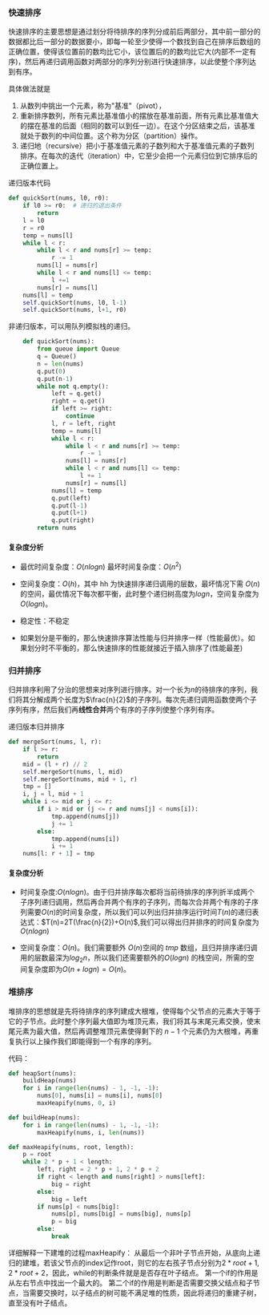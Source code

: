### 快速排序

快速排序的主要思想是通过划分将待排序的序列分成前后两部分，其中前一部分的数据都比后一部分的数据要小，即每一轮至少使得一个数找到自己在排序后数组的正确位置，使得该位置前的数均比它小，该位置后的的数均比它大(内部不一定有序)，然后再递归调用函数对两部分的序列分别进行快速排序，以此使整个序列达到有序。


具体做法就是
1. 从数列中挑出一个元素，称为"基准"（pivot），
2. 重新排序数列，所有元素比基准值小的摆放在基准前面，所有元素比基准值大的摆在基准的后面（相同的数可以到任一边）。在这个分区结束之后，该基准就处于数列的中间位置。这个称为分区（partition）操作。
3. 递归地（recursive）把小于基准值元素的子数列和大于基准值元素的子数列排序。在每次的迭代（iteration）中，它至少会把一个元素归位到它排序后的正确位置上。


递归版本代码

```python
def quickSort(nums, l0, r0):
    if l0 >= r0:  # 递归的退出条件
        return
    l = l0
    r = r0
    temp = nums[l]
    while l < r:
        while l < r and nums[r] >= temp:
            r -= 1
        nums[l] = nums[r]
        while l < r and nums[l] <= temp:
            l +=1
        nums[r] = nums[l]
    nums[l] = temp
    self.quickSort(nums, l0, l-1)
    self.quickSort(nums, l+1, r0)
```

非递归版本，可以用队列模拟栈的递归。

```python
    def quickSort(nums):
        from queue import Queue
        q = Queue()
        n = len(nums)
        q.put(0)
        q.put(n-1)
        while not q.empty():
            left = q.get()
            right = q.get()
            if left >= right:
                continue
            l, r = left, right
            temp = nums[l]
            while l < r:
                while l < r and nums[r] >= temp:
                    r -= 1
                nums[l] = nums[r]
                while l < r and nums[l] <= temp:
                    l += 1
                nums[r] = nums[l]
            nums[l] = temp
            q.put(left)
            q.put(l-1)
            q.put(l+1)
            q.put(right)
        return nums
```

#### 复杂度分析

* 最优时间复杂度：$O(nlogn)$ 最坏时间复杂度：$O(n^2)$
* 空间复杂度：$O(h)$，其中 hh 为快速排序递归调用的层数，最坏情况下需 $O(n)$ 的空间，最优情况下每次都平衡，此时整个递归树高度为$logn$，空间复杂度为 $O(logn)$。
* 稳定性：不稳定

* 如果划分是平衡的，那么快速排序算法性能与归并排序一样（性能最优）。如果划分时不平衡的，那么快速排序的性能就接近于插入排序了(性能最差)


### 归并排序

归并排序利用了分治的思想来对序列进行排序。对一个长为$n$的待排序的序列，我们将其分解成两个长度为$\frac{n}{2}$的子序列。每次先递归调用函数使两个子序列有序，然后我们再**线性合并**两个有序的子序列使整个序列有序。

递归版本归并排序

```python
def mergeSort(nums, l, r):
    if l >= r:
        return
    mid = (l + r) // 2
    self.mergeSort(nums, l, mid)
    self.mergeSort(nums, mid + 1, r)
    tmp = []
    i, j = l, mid + 1
    while i <= mid or j <= r:
        if i > mid or (j <= r and nums[j] < nums[i]):
            tmp.append(nums[j])
            j += 1
        else:
            tmp.append(nums[i])
            i += 1
    nums[l: r + 1] = tmp
```


#### 复杂度分析

* 时间复杂度:$O(nlogn)$。由于归并排序每次都将当前待排序的序列折半成两个子序列递归调用，然后再合并两个有序的子序列，而每次合并两个有序的子序列需要$O(n)$的时间复杂度，所以我们可以列出归并排序运行时间$T(n)$的递归表达式：$T(n)=2T(\frac{n}{2})+O(n)$,我们可以得出归并排序的时间复杂度为$O(nlogn)$

* 空间复杂度：$O(n)$。我们需要额外 $O(n)$空间的 $\textit{tmp}$ 数组，且归并排序递归调用的层数最深为$log_2n$，所以我们还需要额外的$O(logn)$ 的栈空间，所需的空间复杂度即为$O(n+logn)=O(n)$。



### 堆排序

堆排序的思想就是先将待排序的序列建成大根堆，使得每个父节点的元素大于等于它的子节点。此时整个序列最大值即为堆顶元素，我们将其与末尾元素交换，使末尾元素为最大值，然后再调整堆顶元素使得剩下的 $n−1$ 个元素仍为大根堆，再重复执行以上操作我们即能得到一个有序的序列。

代码：

```python
def heapSort(nums):
    buildHeap(nums)
    for i in range(len(nums) - 1, -1, -1):
        nums[0], nums[i] = nums[i], nums[0]
        maxHeapify(nums, 0, i)

def buildHeap(nums):
    for i in range(len(nums) - 1, -1, -1):
        maxHeapify(nums, i, len(nums))

def maxHeapify(nums, root, length):
    p = root
    while 2 * p + 1 < length:
        left, right = 2 * p + 1, 2 * p + 2
        if right < length and nums[right] > nums[left]:
            big = right
        else:
            big = left
        if nums[p] < nums[big]:
            nums[p], nums[big] = nums[big], nums[p]
            p = big
        else:
            break
```

详细解释一下建堆的过程maxHeapify： 从最后一个非叶子节点开始，从底向上递归的建堆，若该父节点的index记作root，则它的左右孩子节点分别为$2*root+1,2*root+2$，因此，while的判断条件就是是否存在叶子结点。 第一个if的作用是从左右节点中找出一个最大的。 第二个if的作用是判断是否需要交换父结点和子节点，当需要交换时，以子结点的树可能不满足堆的性质，因此将递归的重建子树，直至没有叶子结点。